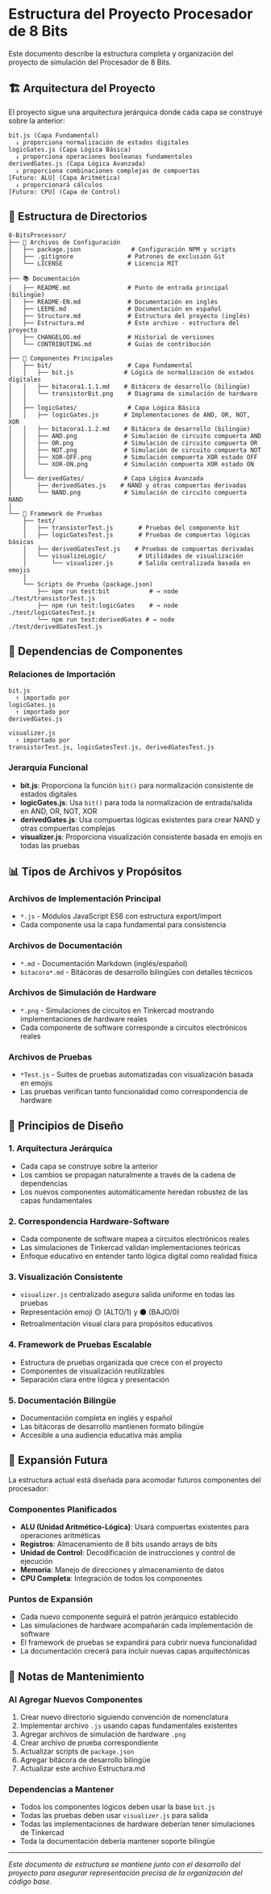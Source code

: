 # Estructura del Proyecto Procesador de 8 Bits

Este documento describe la estructura completa y organización del proyecto de simulación del Procesador de 8 Bits.

## 🏗️ Arquitectura del Proyecto

El proyecto sigue una arquitectura jerárquica donde cada capa se construye sobre la anterior:

```
bit.js (Capa Fundamental)
  ↓ proporciona normalización de estados digitales
logicGates.js (Capa Lógica Básica)
  ↓ proporciona operaciones booleanas fundamentales
derivedGates.js (Capa Lógica Avanzada)
  ↓ proporciona combinaciones complejas de compuertas
[Futuro: ALU] (Capa Aritmética)
  ↓ proporcionará cálculos
[Futuro: CPU] (Capa de Control)
```

## 📁 Estructura de Directorios

```
8-BitsProcessor/
├── 📄 Archivos de Configuración
│   ├── package.json              # Configuración NPM y scripts
│   ├── .gitignore               # Patrones de exclusión Git
│   └── LICENSE                  # Licencia MIT
│
├── 📚 Documentación
│   ├── README.md                # Punto de entrada principal (bilingüe)
│   ├── README-EN.md             # Documentación en inglés
│   ├── LEEME.md                 # Documentación en español
│   ├── Structure.md             # Estructura del proyecto (inglés)
│   ├── Estructura.md            # Este archivo - estructura del proyecto
│   ├── CHANGELOG.md             # Historial de versiones
│   └── CONTRIBUTING.md          # Guías de contribución
│
├── 🔧 Componentes Principales
│   ├── bit/                     # Capa Fundamental
│   │   ├── bit.js              # Lógica de normalización de estados digitales
│   │   ├── bitacora1.1.1.md    # Bitácora de desarrollo (bilingüe)
│   │   └── transistorBit.png    # Diagrama de simulación de hardware
│   │
│   ├── logicGates/              # Capa Lógica Básica
│   │   ├── logicGates.js       # Implementaciones de AND, OR, NOT, XOR
│   │   ├── bitacora1.1.2.md    # Bitácora de desarrollo (bilingüe)
│   │   ├── AND.png             # Simulación de circuito compuerta AND
│   │   ├── OR.png              # Simulación de circuito compuerta OR
│   │   ├── NOT.png             # Simulación de circuito compuerta NOT
│   │   ├── XOR-OFF.png         # Simulación compuerta XOR estado OFF
│   │   └── XOR-ON.png          # Simulación compuerta XOR estado ON
│   │
│   └── derivedGates/           # Capa Lógica Avanzada
│       ├── derivedGates.js    # NAND y otras compuertas derivadas
│       └── NAND.png            # Simulación de circuito compuerta NAND
│
└── 🧪 Framework de Pruebas
    ├── test/
    │   ├── transistorTest.js       # Pruebas del componente bit
    │   ├── logicGatesTest.js       # Pruebas de compuertas lógicas básicas
    │   ├── derivedGatesTest.js    # Pruebas de compuertas derivadas
    │   └── visualizeLogic/         # Utilidades de visualización
    │       └── visualizer.js       # Salida centralizada basada en emojis
    │
    └── Scripts de Prueba (package.json)
        ├── npm run test:bit           # → node ./test/transistorTest.js
        ├── npm run test:logicGates    # → node ./test/logicGatesTest.js
        └── npm run test:derivedGates # → node ./test/derivedGatesTest.js
```

## 🔗 Dependencias de Componentes

### Relaciones de Importación
```
bit.js
  ↑ importado por
logicGates.js
  ↑ importado por
derivedGates.js

visualizer.js
  ↑ importado por
transistorTest.js, logicGatesTest.js, derivedGatesTest.js
```

### Jerarquía Funcional
- **bit.js**: Proporciona la función `bit()` para normalización consistente de estados digitales
- **logicGates.js**: Usa `bit()` para toda la normalización de entrada/salida en AND, OR, NOT, XOR
- **derivedGates.js**: Usa compuertas lógicas existentes para crear NAND y otras compuertas complejas
- **visualizer.js**: Proporciona visualización consistente basada en emojis en todas las pruebas

## 📊 Tipos de Archivos y Propósitos

### Archivos de Implementación Principal
- `*.js` - Módulos JavaScript ES6 con estructura export/import
- Cada componente usa la capa fundamental para consistencia

### Archivos de Documentación
- `*.md` - Documentación Markdown (inglés/español)
- `bitacora*.md` - Bitácoras de desarrollo bilingües con detalles técnicos

### Archivos de Simulación de Hardware
- `*.png` - Simulaciones de circuitos en Tinkercad mostrando implementaciones de hardware reales
- Cada componente de software corresponde a circuitos electrónicos reales

### Archivos de Pruebas
- `*Test.js` - Suites de pruebas automatizadas con visualización basada en emojis
- Las pruebas verifican tanto funcionalidad como correspondencia de hardware

## 🎯 Principios de Diseño

### 1. Arquitectura Jerárquica
- Cada capa se construye sobre la anterior
- Los cambios se propagan naturalmente a través de la cadena de dependencias
- Los nuevos componentes automáticamente heredan robustez de las capas fundamentales

### 2. Correspondencia Hardware-Software
- Cada componente de software mapea a circuitos electrónicos reales
- Las simulaciones de Tinkercad validan implementaciones teóricas
- Enfoque educativo en entender tanto lógica digital como realidad física

### 3. Visualización Consistente
- `visualizer.js` centralizado asegura salida uniforme en todas las pruebas
- Representación emoji 🟡 (ALTO/1) y ⚫ (BAJO/0)
- Retroalimentación visual clara para propósitos educativos

### 4. Framework de Pruebas Escalable
- Estructura de pruebas organizada que crece con el proyecto
- Componentes de visualización reutilizables
- Separación clara entre lógica y presentación

### 5. Documentación Bilingüe
- Documentación completa en inglés y español
- Las bitácoras de desarrollo mantienen formato bilingüe
- Accesible a una audiencia educativa más amplia

## 🚀 Expansión Futura

La estructura actual está diseñada para acomodar futuros componentes del procesador:

### Componentes Planificados
- **ALU (Unidad Aritmético-Lógica)**: Usará compuertas existentes para operaciones aritméticas
- **Registros**: Almacenamiento de 8 bits usando arrays de bits
- **Unidad de Control**: Decodificación de instrucciones y control de ejecución
- **Memoria**: Manejo de direcciones y almacenamiento de datos
- **CPU Completa**: Integración de todos los componentes

### Puntos de Expansión
- Cada nuevo componente seguirá el patrón jerárquico establecido
- Las simulaciones de hardware acompañarán cada implementación de software
- El framework de pruebas se expandirá para cubrir nueva funcionalidad
- La documentación crecerá para incluir nuevas capas arquitectónicas

## 📝 Notas de Mantenimiento

### Al Agregar Nuevos Componentes
1. Crear nuevo directorio siguiendo convención de nomenclatura
2. Implementar archivo `.js` usando capas fundamentales existentes
3. Agregar archivos de simulación de hardware `.png`
4. Crear archivo de prueba correspondiente
5. Actualizar scripts de `package.json`
6. Agregar bitácora de desarrollo bilingüe
7. Actualizar este archivo Estructura.md

### Dependencias a Mantener
- Todos los componentes lógicos deben usar la base `bit.js`
- Todas las pruebas deben usar `visualizer.js` para salida
- Todas las implementaciones de hardware deberían tener simulaciones de Tinkercad
- Toda la documentación debería mantener soporte bilingüe

---

*Este documento de estructura se mantiene junto con el desarrollo del proyecto para asegurar representación precisa de la organización del código base.*